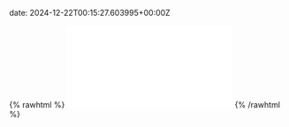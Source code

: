 date: 2024-12-22T00:15:27.603995+00:00Z


{% rawhtml %}
<embed src="./example.com-http.html" type="text/html">
{% /rawhtml %}